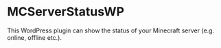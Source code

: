 # MCServerStatusWP
This WordPress plugin can show the status of your Minecraft server (e.g. online, offline etc.).
